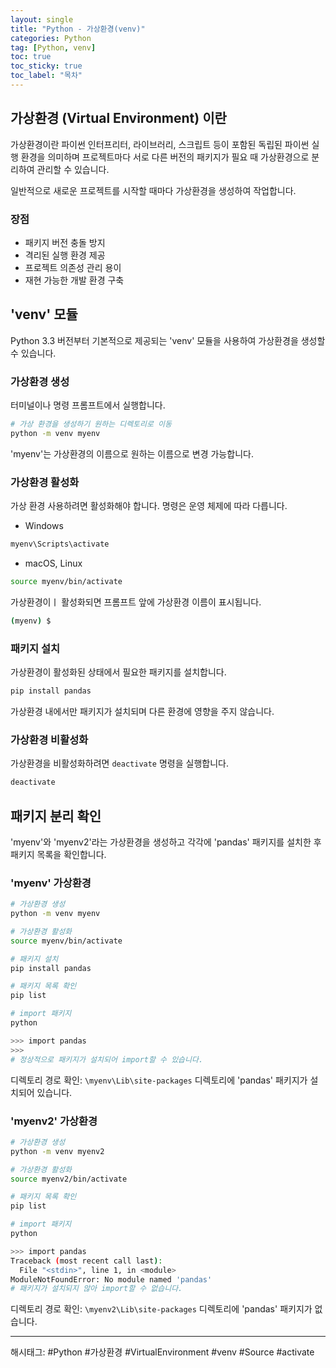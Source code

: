 ```yaml
---
layout: single
title: "Python - 가상환경(venv)"
categories: Python
tag: [Python, venv]
toc: true
toc_sticky: true
toc_label: "목차"
---
```


## 가상환경 (Virtual Environment) 이란

가상환경이란 파이썬 인터프리터, 라이브러리, 스크립트 등이 포함된 독립된 파이썬 실행 환경을 의미하며 프로젝트마다 서로 다른 버전의 패키지가 필요 때 가상환경으로 분리하여 관리할 수 있습니다.

일반적으로 새로운 프로젝트를 시작할 때마다 가상환경을 생성하여 작업합니다.

### 장점

- 패키지 버전 충돌 방지
- 격리된 실행 환경 제공
- 프로젝트 의존성 관리 용이
- 재현 가능한 개발 환경 구축

## 'venv' 모듈

Python 3.3 버전부터 기본적으로 제공되는 'venv' 모듈을 사용하여 가상환경을 생성할 수 있습니다.

### 가상환경 생성

터미널이나 명령 프롬프트에서 실행합니다.

```bash
# 가상 환경을 생성하기 원하는 디렉토리로 이동
python -m venv myenv
```

'myenv'는 가상환경의 이름으로 원하는 이름으로 변경 가능합니다.

### 가상환경 활성화

가상 환경 사용하려면 활성화해야 합니다. 명령은 운영 체제에 따라 다릅니다.

- Windows

```bash
myenv\Scripts\activate
```

- macOS, Linux

```bash
source myenv/bin/activate
```

가상환경이ㅣ 활성화되면 프롬프트 앞에 가상환경 이름이 표시됩니다.

```bash
(myenv) $
```

### 패키지 설치

가상환경이 활성화된 상태에서 필요한 패키지를 설치합니다.

```bash
pip install pandas
```

가상환경 내에서만 패키지가 설치되며 다른 환경에 영향을 주지 않습니다.

### 가상환경 비활성화

가상환경을 비활성화하려면 `deactivate` 명령을 실행합니다.

```bash
deactivate
```

## 패키지 분리 확인

'myenv'와 'myenv2'라는 가상환경을 생성하고 각각에 'pandas' 패키지를 설치한 후 패키지 목록을 확인합니다.

### 'myenv' 가상환경

```bash
# 가상환경 생성
python -m venv myenv

# 가상환경 활성화
source myenv/bin/activate

# 패키지 설치
pip install pandas

# 패키지 목록 확인
pip list

# import 패키지
python

>>> import pandas
>>>
# 정상적으로 패키지가 설치되어 import할 수 있습니다.
```

디렉토리 경로 확인: `\myenv\Lib\site-packages` 디렉토리에 'pandas' 패키지가 설치되어 있습니다.

### 'myenv2' 가상환경

```bash
# 가상환경 생성
python -m venv myenv2

# 가상환경 활성화
source myenv2/bin/activate

# 패키지 목록 확인
pip list

# import 패키지
python

>>> import pandas
Traceback (most recent call last):
  File "<stdin>", line 1, in <module>
ModuleNotFoundError: No module named 'pandas'
# 패키지가 설치되지 않아 import할 수 없습니다.
```

디렉토리 경로 확인: `\myenv2\Lib\site-packages` 디렉토리에 'pandas' 패키지가 없습니다.

---

해시태그: #Python #가상환경 #VirtualEnvironment #venv #Source #activate
